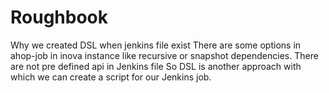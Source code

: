 # Roughbook
Why we created DSL when jenkins file exist
There are some options in ahop-job in inova instance like recursive or snapshot dependencies. There are not pre defined api in Jenkins file
So DSL is another approach with which we can create a script for our Jenkins job.
